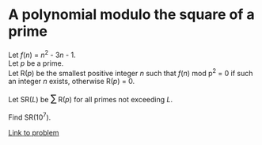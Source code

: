 # A polynomial modulo the square of a prime

<p>
Let <var>f</var>(<var>n</var>) = <var>n</var><sup>2</sup> - 3<var>n</var> - 1.<br />
Let <var>p</var> be a prime.<br />
Let R(<var>p</var>) be the smallest positive integer <var>n</var> such that <var>f</var>(<var>n</var>) mod p<sup>2</sup> = 0 if such an integer <var>n</var> exists, otherwise R(<var>p</var>) = 0.
</p>
<p>
Let SR(<var>L</var>) be <span style="font-size:larger;"><span style="font-size:larger;">∑</span></span> R(<var>p</var>) for all primes not exceeding <var>L</var>.
</p>
<p>
Find SR(10<sup>7</sup>).
</p>

[Link to problem](https://projecteuler.net/problem=457)

